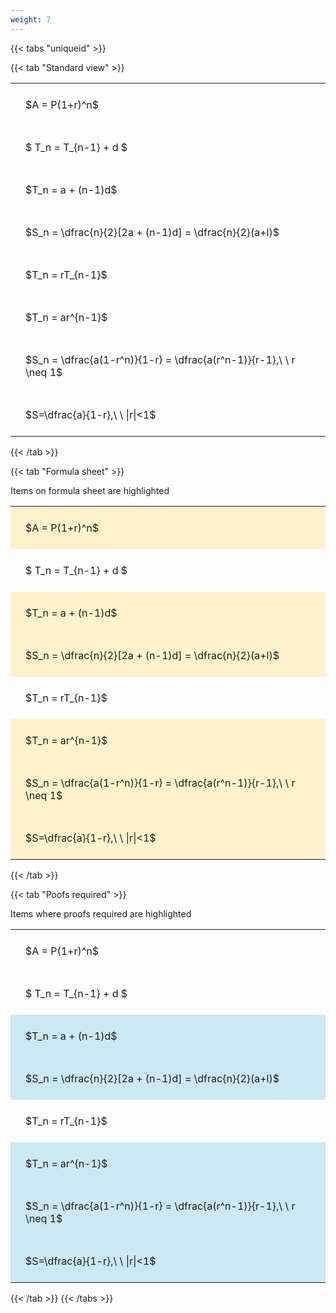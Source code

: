 ```yaml
---
weight: 7
---
```


{{< tabs "uniqueid" >}}

{{< tab "Standard view" >}}

<style type="text/css">
#T_d7826 th.col_heading {
  text-align: left;
  font-size: 1em;
}
#T_d7826 td {
  text-align: left;
  font-size: 1em;
  padding: 1.5em;
}
</style>
<table id="T_d7826">
  <thead>
  </thead>
  <tbody>
    <tr>
      <td id="T_d7826_row0_col0" class="data row0 col0" >$A = P(1+r)^n$</td>
    </tr>
    <tr>
      <td id="T_d7826_row1_col0" class="data row1 col0" >$ T_n = T_{n-1} + d $</td>
    </tr>
    <tr>
      <td id="T_d7826_row2_col0" class="data row2 col0" >$T_n = a + (n-1)d$</td>
    </tr>
    <tr>
      <td id="T_d7826_row3_col0" class="data row3 col0" >$S_n = \dfrac{n}{2}[2a + (n-1)d] = \dfrac{n}{2}(a+l)$</td>
    </tr>
    <tr>
      <td id="T_d7826_row4_col0" class="data row4 col0" >$T_n = rT_{n-1}$</td>
    </tr>
    <tr>
      <td id="T_d7826_row5_col0" class="data row5 col0" >$T_n = ar^{n-1}$</td>
    </tr>
    <tr>
      <td id="T_d7826_row6_col0" class="data row6 col0" >$S_n = \dfrac{a(1-r^n)}{1-r} = \dfrac{a(r^n-1)}{r-1},\ \  r \neq 1$</td>
    </tr>
    <tr>
      <td id="T_d7826_row7_col0" class="data row7 col0" >$S=\dfrac{a}{1-r},\ \ |r|<1$</td>
    </tr>
  </tbody>
</table>
{{< /tab >}}

{{< tab "Formula sheet" >}}

Items on formula sheet are highlighted 
<br>
<style type="text/css">
#T_fecfa th.col_heading {
  text-align: left;
  font-size: 1em;
}
#T_fecfa td {
  text-align: left;
  font-size: 1em;
  padding: 1.5em;
}
#T_fecfa_row0_col0, #T_fecfa_row2_col0, #T_fecfa_row3_col0, #T_fecfa_row5_col0, #T_fecfa_row6_col0, #T_fecfa_row7_col0 {
  background-color: rgba(255,194,10, 0.2);
}
#T_fecfa_row1_col0, #T_fecfa_row4_col0 {
  background-color: rgba(0,0,0,0);
}
</style>
<table id="T_fecfa">
  <thead>
  </thead>
  <tbody>
    <tr>
      <td id="T_fecfa_row0_col0" class="data row0 col0" >$A = P(1+r)^n$</td>
    </tr>
    <tr>
      <td id="T_fecfa_row1_col0" class="data row1 col0" >$ T_n = T_{n-1} + d $</td>
    </tr>
    <tr>
      <td id="T_fecfa_row2_col0" class="data row2 col0" >$T_n = a + (n-1)d$</td>
    </tr>
    <tr>
      <td id="T_fecfa_row3_col0" class="data row3 col0" >$S_n = \dfrac{n}{2}[2a + (n-1)d] = \dfrac{n}{2}(a+l)$</td>
    </tr>
    <tr>
      <td id="T_fecfa_row4_col0" class="data row4 col0" >$T_n = rT_{n-1}$</td>
    </tr>
    <tr>
      <td id="T_fecfa_row5_col0" class="data row5 col0" >$T_n = ar^{n-1}$</td>
    </tr>
    <tr>
      <td id="T_fecfa_row6_col0" class="data row6 col0" >$S_n = \dfrac{a(1-r^n)}{1-r} = \dfrac{a(r^n-1)}{r-1},\ \  r \neq 1$</td>
    </tr>
    <tr>
      <td id="T_fecfa_row7_col0" class="data row7 col0" >$S=\dfrac{a}{1-r},\ \ |r|<1$</td>
    </tr>
  </tbody>
</table>
{{< /tab >}}

{{< tab "Poofs required" >}}

Items where proofs required are highlighted 
<br>
<style type="text/css">
#T_05d82 th.col_heading {
  text-align: left;
  font-size: 1em;
}
#T_05d82 td {
  text-align: left;
  font-size: 1em;
  padding: 1.5em;
}
#T_05d82_row0_col0, #T_05d82_row1_col0, #T_05d82_row4_col0 {
  background-color: rgba(0,0,0,0);
}
#T_05d82_row2_col0, #T_05d82_row3_col0, #T_05d82_row5_col0, #T_05d82_row6_col0, #T_05d82_row7_col0 {
  background-color: rgba(0,150,200, 0.2);
}
</style>
<table id="T_05d82">
  <thead>
  </thead>
  <tbody>
    <tr>
      <td id="T_05d82_row0_col0" class="data row0 col0" >$A = P(1+r)^n$</td>
    </tr>
    <tr>
      <td id="T_05d82_row1_col0" class="data row1 col0" >$ T_n = T_{n-1} + d $</td>
    </tr>
    <tr>
      <td id="T_05d82_row2_col0" class="data row2 col0" >$T_n = a + (n-1)d$</td>
    </tr>
    <tr>
      <td id="T_05d82_row3_col0" class="data row3 col0" >$S_n = \dfrac{n}{2}[2a + (n-1)d] = \dfrac{n}{2}(a+l)$</td>
    </tr>
    <tr>
      <td id="T_05d82_row4_col0" class="data row4 col0" >$T_n = rT_{n-1}$</td>
    </tr>
    <tr>
      <td id="T_05d82_row5_col0" class="data row5 col0" >$T_n = ar^{n-1}$</td>
    </tr>
    <tr>
      <td id="T_05d82_row6_col0" class="data row6 col0" >$S_n = \dfrac{a(1-r^n)}{1-r} = \dfrac{a(r^n-1)}{r-1},\ \  r \neq 1$</td>
    </tr>
    <tr>
      <td id="T_05d82_row7_col0" class="data row7 col0" >$S=\dfrac{a}{1-r},\ \ |r|<1$</td>
    </tr>
  </tbody>
</table>
{{< /tab >}}
{{< /tabs >}}